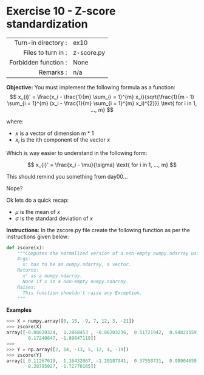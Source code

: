 # Exercise 10 - Z-score standardization

|                         |                    |
| -----------------------:| ------------------ |
|   Turn-in directory :    |  ex10              |
|   Files to turn in :    |  z-score.py        |
|   Forbidden function :  |  None              |
|   Remarks :             |  n/a               |

**Objective:**
You must implement the following formula as a function:  
$$
x_{i}' = \frac{x_i - \frac{1}{m} \sum_{i = 1}^{m} x_i}{sqrt{\frac{1}{m - 1} \sum_{i = 1}^{m} (x_i - \frac{1}{m} \sum_{i = 1}^{m} x_i)^{2}}} \text{ for i in 1, ..., m}
$$

where: 
- $x$ is a vector of dimension m * 1
- $x_i$ is the ith component of the vector $x$

Which is way easier to understand in the following form:

$$
x_{i}' = \frac{x_i - \mu}{\sigma} \text{ for i in 1, ..., m}
$$

This should remind you something from day00...

Nope? 

Ok lets do a quick recap: 
- $\mu$ is the mean of $x$
- $\sigma$ is the standard deviation of $x$


**Instructions:**
In the zscore.py file create the following function as per the instructions given below:
```python
def zscore(x):
    """Computes the normalized version of a non-empty numpy.ndarray using the z-score standardization.
    Args:
      x: has to be an numpy.ndarray, a vector.
    Returns:
      x' as a numpy.ndarray. 
      None if x is a non-empty numpy.ndarray.
    Raises:
      This function shouldn't raise any Exception.
    """
```

**Examples**
```python
>>> X = numpy.array([0, 15, -9, 7, 12, 3, -21])
>>> zscore(X)
array([-0.08620324,  1.2068453 , -0.86203236,  0.51721942,  0.94823559,
        0.17240647, -1.89647119])
>>>
>>> Y = np.array([2, 14, -13, 5, 12, 4, -19])
>>> zscore(Y)
array([ 0.11267619,  1.16432067, -1.20187941,  0.37558731,  0.98904659,
        0.28795027, -1.72770165])
```
